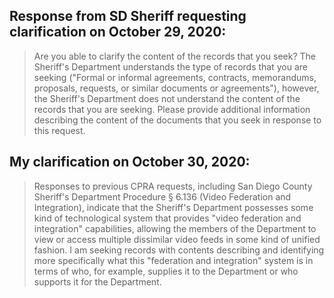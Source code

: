 ## Response from SD Sheriff requesting clarification on October 29, 2020: 
>Are you able to clarify the content of the records that you seek? The Sheriff's Department understands the type of records that you are seeking ("Formal or informal agreements, contracts, memorandums, proposals, requests, or similar documents or agreements"), however, the Sheriff's Department does not understand the content of the records that you are seeking. Please provide additional information describing the content of the documents that you seek in response to this request.

## My clarification on October 30, 2020:
> Responses to previous CPRA requests, including San Diego County Sheriff's Department Procedure § 6.136 (Video Federation and Integration), indicate that the Sheriff's Department possesses some kind of technological system that provides "video federation and integration" capabilities, allowing the members of the Department to view or access multiple dissimilar video feeds in some kind of unified fashion. I am seeking records with contents describing and identifying more specifically what this "federation and integration" system is in terms of who, for example, supplies it to the Department or who supports it for the Department.